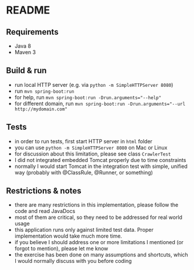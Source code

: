 # README
## Requirements
* Java 8
* Maven 3

## Build & run
* run local HTTP server (e.g. via `python -m SimpleHTTPServer 8080`)
* run `mvn spring-boot:run`
* for help, run `mvn spring-boot:run -Drun.arguments="--help"`
* for different domain, run `mvn spring-boot:run -Drun.arguments="--url http://mydomain.com"`

## Tests
* in order to run tests, first start HTTP server in `html` folder
* you can use `python -m SimpleHTTPServer 8080` on Mac or Linux
* for discussion about this limitation, please see class `CrawlerTest`
* I did not integrated embedded Tomcat properly due to time constraints
* normally I would start Tomcat in the integration test with simple, unified way (probably with @ClassRule, @Runner, or something)

## Restrictions & notes
* there are many restrictions in this implementation, please follow the code and read JavaDocs
* most of them are critical, so they need to be addressed for real world usage
* this application runs only against limited test data. Proper implementation would take much more time.
* if you believe I should address one or more limitations I mentioned (or forgot to mention), please let me know
* the exercise has been done on many assumptions and shortcuts, which I would normally discuss with you before coding
